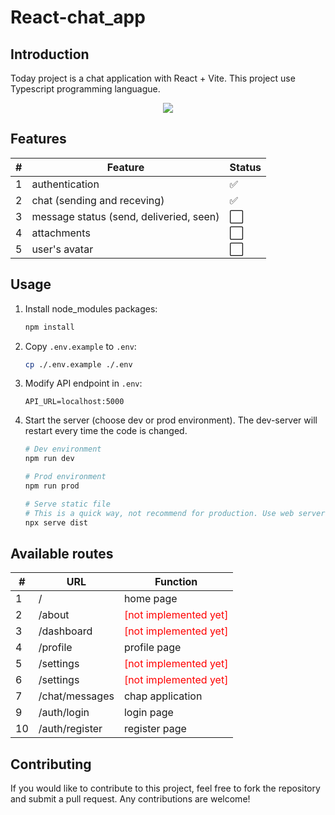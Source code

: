 # React-chat_app

## Introduction
Today project is a chat application with React + Vite. This project use Typescript programming languague.

<p align="center">
  <a href="https://skillicons.dev">
    <img src="https://skillicons.dev/icons?i=nodejs,react,vite,typescript&perline=10"/>
  </a>
</p>


## Features
<div align="center">
  <table>
    <thead>
      <tr>
        <th>#</th>
        <th>Feature</th>
        <th>Status</th>
      </tr>
    </thead>
    <tbody>
      <tr>
        <td>1</td>
        <td>authentication</td>
        <td>✅</td>
      </tr>
      <tr>
        <td>2</td>
        <td>chat (sending and receving)</td>
        <td>✅</td>
      </tr>
      <tr>
        <td>3</td>
        <td>message status (send, deliveried, seen)</td>
        <td>⬜</td>
      </tr>      
      <tr>
        <td>4</td>
        <td>attachments</td>
        <td>⬜</td>
      </tr>
      <tr>
        <td>5</td>
        <td>user's avatar</td>
        <td>⬜</td>
      </tr>
    </tbody>
  </table>
</div>

## Usage
1. Install node_modules packages:
    ```bash
    npm install
    ```

3. Copy `.env.example` to `.env`:
    ```bash
    cp ./.env.example ./.env
    ```

4.  Modify API endpoint in `.env`:
    ```properties
    API_URL=localhost:5000
    ```

5.  Start the server (choose dev or prod environment). The dev-server will restart every time the code is changed.
    ```bash
    # Dev environment
    npm run dev

    # Prod environment
    npm run prod

    # Serve static file 
    # This is a quick way, not recommend for production. Use web server like Nginx instead.
    npx serve dist
    ```

## Available routes
<div align="center">
  <table>
    <thead>
      <tr>
        <th>#</th>
        <th>URL</th>
        <th>Function</th>
      </tr>
    </thead>
    <tbody>
      <tr>
        <td>1</td>
        <td>/</td>
        <td>home page</td>
      </tr>
      <tr>
        <td>2</td>
        <td>/about</td>
        <td style="color:red">[not implemented yet]</td>
      </tr>
      <tr>
        <td>3</td>
        <td>/dashboard</td>
        <td style="color:red">[not implemented yet]</td>
      </tr>      
      <tr>
        <td>4</td>
        <td>/profile</td>
        <td>profile page</td>
      </tr>
      <tr>
        <td>5</td>
        <td>/settings</td>
        <td style="color:red">[not implemented yet]</td>
      </tr>
      <tr>
        <td>6</td>
        <td>/settings</td>
        <td style="color:red">[not implemented yet]</td>
      </tr>
      <tr>
        <td>7</td>
        <td>/chat/messages</td>
        <td>chap application</td>
      </tr>
      <tr>
        <td>9</td>
        <td>/auth/login</td>
        <td>login page</td>
      </tr>
      <tr>
        <td>10</td>
        <td>/auth/register</td>
        <td>register page</td>
      </tr>
    </tbody>
  </table>
</div>


## Contributing
If you would like to contribute to this project, feel free to fork the repository and submit a pull request. Any contributions are welcome!